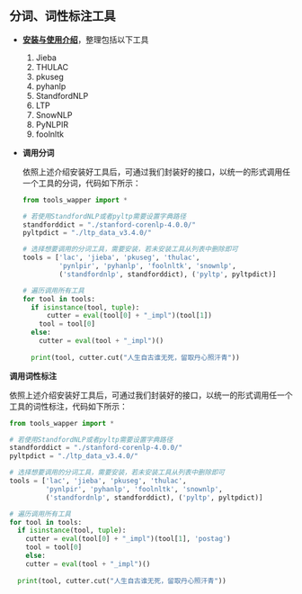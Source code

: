 ## 分词、词性标注工具

- **[安装与使用介绍](./lac_tools.md)**，整理包括以下工具

  1. Jieba
  2. THULAC
  3. pkuseg
  4. pyhanlp
  5. StandfordNLP
  6. LTP
  7. SnowNLP
  8. PyNLPIR
  9. foolnltk

- **调用分词**

  依照上述介绍安装好工具后，可通过我们封装好的接口，以统一的形式调用任一个工具的分词，代码如下所示：

  ```python
  from tools_wapper import *
  
  # 若使用StandfordNLP或者pyltp需要设置字典路径
  standforddict = "./stanford-corenlp-4.0.0/"
  pyltpdict = "./ltp_data_v3.4.0/"
  
  # 选择想要调用的分词工具，需要安装，若未安装工具从列表中删除即可
  tools = ['lac', 'jieba', 'pkuseg', 'thulac',
           'pynlpir', 'pyhanlp', 'foolnltk', 'snownlp',
           ('standfordnlp', standforddict), ('pyltp', pyltpdict)]
  
  # 遍历调用所有工具
  for tool in tools:
  	if isinstance(tool, tuple):
  		cutter = eval(tool[0] + "_impl")(tool[1])
      tool = tool[0]
  	else:
      cutter = eval(tool + "_impl")()
      
    print(tool, cutter.cut("人生自古谁无死，留取丹心照汗青"))
  ```

**调用词性标注**

依照上述介绍安装好工具后，可通过我们封装好的接口，以统一的形式调用任一个工具的词性标注，代码如下所示：

```python
from tools_wapper import *

# 若使用StandfordNLP或者pyltp需要设置字典路径
standforddict = "./stanford-corenlp-4.0.0/"
pyltpdict = "./ltp_data_v3.4.0/"

# 选择想要调用的分词工具，需要安装，若未安装工具从列表中删除即可
tools = ['lac', 'jieba', 'pkuseg', 'thulac',
         'pynlpir', 'pyhanlp', 'foolnltk', 'snownlp',
         ('standfordnlp', standforddict), ('pyltp', pyltpdict)]

# 遍历调用所有工具
for tool in tools:
  if isinstance(tool, tuple):
    cutter = eval(tool[0] + "_impl")(tool[1], 'postag')
    tool = tool[0]
	else:
    cutter = eval(tool + "_impl")()
    
  print(tool, cutter.cut("人生自古谁无死，留取丹心照汗青"))
```

